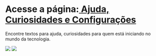 <h1>Acesse a página:<a href="https://anelisevaz.github.io/Pagina-Manual/" target="_blank">
Ajuda, Curiosidades e Configurações<a/></h1>

<p>Encontre textos para ajuda, curiosidades para quem está iniciando no mundo da tecnologia.<p/>

<img src="https://64.media.tumblr.com/5eb68832c8ebc28a840cbd8819bb0141/d73defeb5d9e0d42-e7/s1280x1920/8a58d55e7c4be181646beb3540ffa64820f02c09.png">
<img src="https://64.media.tumblr.com/23c898a04b99b4835912e587050f8307/d73defeb5d9e0d42-56/s1280x1920/22b4d45b522a414d6c8f5e840364ea543c6d0501.png">
